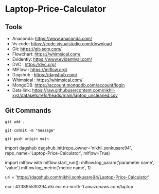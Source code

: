 # Laptop-Price-Calculator

## Tools
- Anaconda: https://www.anaconda.com/
- Vs code: https://code.visualstudio.com/download
- Git: https://git-scm.com/
- Flowchart: https://whimsical.com/
- Evidently: https://www.evidentlyai.com/
- DVC : https://dvc.org/
- MlFlow : https://mlflow.org/ 
- Dagshub : https://dagshub.com/
- Whimsical : https://whimsical.com/
- MongoDB: https://account.mongodb.com/account/login
- Data link: https://raw.githubusercontent.com/nikhil-xyz/datasets/refs/heads/main/laptop_uncleaned.csv


## Git Commands
```
git add .

git commit -m "message"

git push origin main
```




import dagshub
dagshub.init(repo_owner='nikhil.sonkusare94', repo_name='Laptop-Price-Calculator', mlflow=True)

import mlflow
with mlflow.start_run():
  mlflow.log_param('parameter name', 'value')
  mlflow.log_metric('metric name', 1)


uri = 'https://dagshub.com/nikhil.sonkusare94/Laptop-Price-Calculator'

ecr : 423895530294.dkr.ecr.eu-north-1.amazonaws.com/laptop